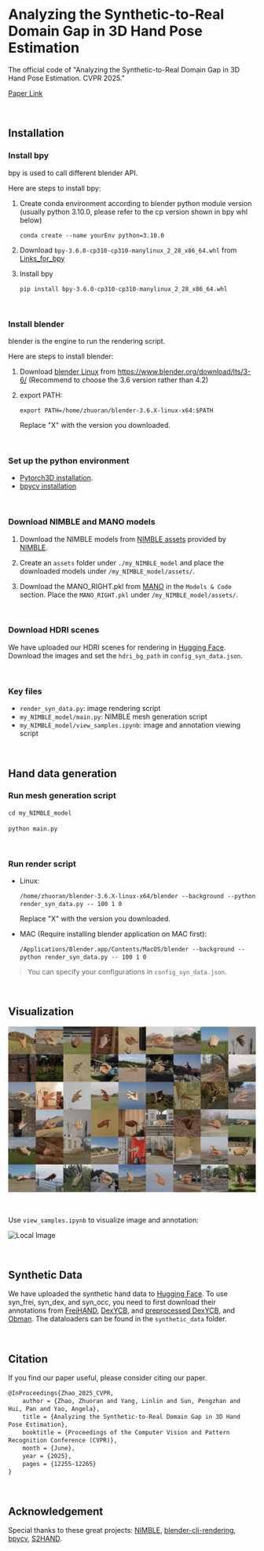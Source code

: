 # Analyzing the Synthetic-to-Real Domain Gap in 3D Hand Pose Estimation

The official code of "Analyzing the Synthetic-to-Real Domain Gap in 3D Hand Pose Estimation. CVPR 2025."

[Paper Link](https://openaccess.thecvf.com/content/CVPR2025/papers/Zhao_Analyzing_the_Synthetic-to-Real_Domain_Gap_in_3D_Hand_Pose_Estimation_CVPR_2025_paper.pdf)

<br>

## Installation

### Install bpy
bpy is used to call different blender API.

Here are steps to install bpy:
1. Create conda environment according to blender python module version (usually python 3.10.0, please refer to the cp version shown in bpy whl below)
    ```
    conda create --name yourEnv python=3.10.0
    ```

2. Download `bpy-3.6.0-cp310-cp310-manylinux_2_28_x86_64.whl` from [Links_for_bpy](https://packagemanager.rstudio.com/pypi/latest/simple/bpy/)

3. Install bpy
    ```
    pip install bpy-3.6.0-cp310-cp310-manylinux_2_28_x86_64.whl
    ```
<br>

### Install blender
blender is the engine to run the rendering script.

Here are steps to install blender:
1. Download [blender Linux](https://www.blender.org/download/release/Blender3.6/blender-3.6.21-linux-x64.tar.xz) from https://www.blender.org/download/lts/3-6/ (Recommend to choose the 3.6 version rather than 4.2)

2. export PATH:
    ```
    export PATH=/home/zhuoran/blender-3.6.X-linux-x64:$PATH
    ```
    Replace "X" with the version you downloaded.

<br>

### Set up the python environment

- [Pytorch3D installation](https://github.com/facebookresearch/pytorch3d/blob/main/INSTALL.md).
- [bpycv installation](https://github.com/DIYer22/bpycv?tab=readme-ov-file#-install)

<br>

### Download NIMBLE and MANO models
1. Download the NIMBLE models from [NIMBLE assets](https://drive.google.com/drive/folders/1g7DWuDW5nYI2VDbdemDK2dGVwVHV2a1X?usp=sharing) provided by [NIMBLE](https://github.com/reyuwei/NIMBLE_model).

2. Create an `assets` folder under `./my_NIMBLE_model` and place the downloaded models under `/my_NIMBLE_model/assets/`.

3. Download the MANO_RIGHT.pkl from [MANO](https://mano.is.tue.mpg.de/download.php) in the `Models & Code` section. Place the `MANO_RIGHT.pkl` under `/my_NIMBLE_model/assets/`.

<br>

### Download HDRI scenes

We have uploaded our HDRI scenes for rendering in [Hugging Face](https://huggingface.co/datasets/Alicezrzhao/HandSynthesis/tree/main). Download the images and set the `hdri_bg_path` in `config_syn_data.json`.

<br>

### Key files
- `render_syn_data.py`: image rendering script
- `my_NIMBLE_model/main.py`: NIMBLE mesh generation script
- `my_NIMBLE_model/view_samples.ipynb`: image and annotation viewing script

<br>

## Hand data generation

### Run mesh generation script
```
cd my_NIMBLE_model

python main.py
```

<br>

### Run render script

- Linux:
  ```
  /home/zhuoran/blender-3.6.X-linux-x64/blender --background --python render_syn_data.py -- 100 1 0
  ```
  Replace "X" with the version you downloaded.

- MAC (Require installing blender application on MAC first):
  ```
  /Applications/Blender.app/Contents/MacOS/blender --background --python render_syn_data.py -- 100 1 0
  ```

> You can specify your configurations in `config_syn_data.json`.

<br>

## Visualization

![Local Image](./img/syn_data.png)

<br>

Use `view_samples.ipynb` to visualize image and annotation:

![Local Image](./img/syn_data_w_label.png)

<br>

## Synthetic Data

We have uploaded the synthetic hand data to [Hugging Face](https://huggingface.co/datasets/Alicezrzhao/HandSynthesis/tree/main). To use syn_frei, syn_dex, and syn_occ, you need to first download their annotations from [FreiHAND](https://lmb.informatik.uni-freiburg.de/resources/datasets/FreihandDataset.en.html), [DexYCB](https://dex-ycb.github.io/), and [preprocessed DexYCB](https://github.com/namepllet/HandOccNet), and [Obman](https://www.di.ens.fr/willow/research/obman/data/). The dataloaders can be found in the `synthetic_data` folder.

<br>

## Citation
If you find our paper useful, please consider citing our paper.

```
@InProceedings{Zhao_2025_CVPR,
    author = {Zhao, Zhuoran and Yang, Linlin and Sun, Pengzhan and Hui, Pan and Yao, Angela},
    title = {Analyzing the Synthetic-to-Real Domain Gap in 3D Hand Pose Estimation},
    booktitle = {Proceedings of the Computer Vision and Pattern Recognition Conference (CVPR)},
    month = {June},
    year = {2025},
    pages = {12255-12265}
}
```

<br>

## Acknowledgement

Special thanks to these great projects: [NIMBLE](https://github.com/reyuwei/NIMBLE_model?tab=readme-ov-file), [blender-cli-rendering](https://github.com/yuki-koyama/blender-cli-rendering), [bpycv](https://github.com/DIYer22/bpycv), [S2HAND](https://github.com/TerenceCYJ/S2HAND).
